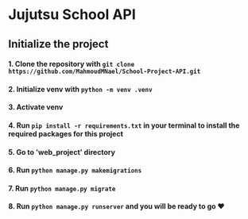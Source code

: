 <h1>Jujutsu School API</h1>

## Initialize the project

#### 1. Clone the repository with `git clone https://github.com/MahmoudMNael/School-Project-API.git`

#### 2. Initialize venv with `python -m venv .venv`

#### 3. Activate venv

#### 4. Run `pip install -r requirements.txt` in your terminal to install the required packages for this project

#### 5. Go to 'web_project' directory

#### 6. Run `python manage.py makemigrations`

#### 7. Run `python manage.py migrate`

#### 8. Run `python manage.py runserver` and you will be ready to go ❤
